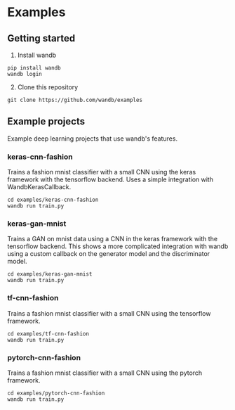 # Examples

## Getting started

1. Install wandb

```
pip install wandb
wandb login
```

2. Clone this repository

```
git clone https://github.com/wandb/examples
```

## Example projects

Example deep learning projects that use wandb's features.

### keras-cnn-fashion

Trains a fashion mnist classifier with a small CNN using the keras framework with the tensorflow backend.  Uses a simple integration with WandbKerasCallback.

```
cd examples/keras-cnn-fashion
wandb run train.py
```

### keras-gan-mnist

Trains a GAN on mnist data using a CNN in the keras framework with the tensorflow backend.  This shows a more complicated integration with wandb using a custom callback on the generator model and the discriminator model.

```
cd examples/keras-gan-mnist
wandb run train.py
```

### tf-cnn-fashion

Trains a fashion mnist classifier with a small CNN using the tensorflow framework.

```
cd examples/tf-cnn-fashion
wandb run train.py
```

### pytorch-cnn-fashion

Trains a fashion mnist classifier with a small CNN using the pytorch framework.

```
cd examples/pytorch-cnn-fashion
wandb run train.py
```
